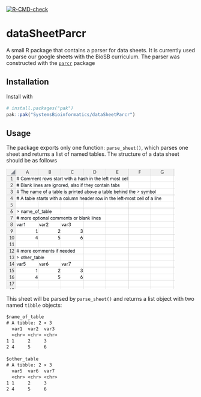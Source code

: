 <!-- badges: start -->
  [![R-CMD-check](https://github.com/SystemsBioinformatics/dataSheetParcr/actions/workflows/R-CMD-check.yaml/badge.svg)](https://github.com/SystemsBioinformatics/dataSheetParcr/actions/workflows/R-CMD-check.yaml)
<!-- badges: end -->

# dataSheetParcr

A small R package that contains a parser for data sheets. It is currently used to parse our google sheets with the BioSB curriculum. The parser was constructed with the [`parcr`](https://CRAN.R-project.org/package=parcr) package

## Installation

Install with

``` r
# install.packages("pak")
pak::pak("SystemsBioinformatics/dataSheetParcr")
```

## Usage

The package exports only one function: `parse_sheet()`, which parses one sheet and returns a list of named tables. The structure of a data sheet should be as follows

<img src="data-raw/images/example_in_excel.png" alt="excel sheet" style="width:450px;"/>

This sheet will be parsed by `parse_sheet()` and returns a list object with two named `tibble` objects:

```         
$name_of_table
# A tibble: 2 × 3
  var1  var2  var3 
  <chr> <chr> <chr>
1 1     2     3    
2 4     5     6    

$other_table
# A tibble: 2 × 3
  var5  var6  var7 
  <chr> <chr> <chr>
1 1     2     3    
2 4     5     6    
```
